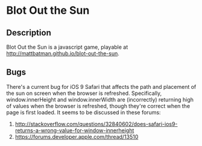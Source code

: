# Blot Out the Sun
## Description
Blot Out the Sun is a javascript game, playable at http://mattbatman.github.io/blot-out-the-sun.
## Bugs
There's a current bug for iOS 9 Safari that affects the path and placement of the sun on screen when the browser is refreshed. Specifically, window.innerHeight and window.innerWidth are (incorrectly) returning high of values when the browser is refreshed, though they're correct when the page is first loaded.
It seems to be discussed in these forums:
1. http://stackoverflow.com/questions/32840602/does-safari-ios9-returns-a-wrong-value-for-window-innerheight
2. https://forums.developer.apple.com/thread/13510
